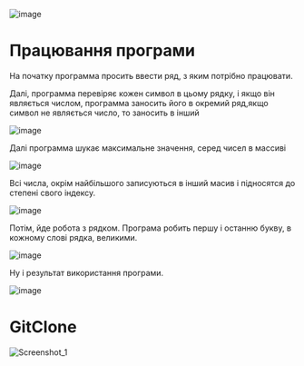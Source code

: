 ![image](https://user-images.githubusercontent.com/86669822/124268513-452f8a00-db42-11eb-92af-21715eaa7874.png)


# Працювання програми

На початку программа просить ввести ряд, з яким потрібно працювати.

Далі, программа перевіряє кожен символ в цьому рядку, і якщо він являється числом, программа заносить його в окремий ряд,якщо символ не являється число, то заносить в інший

![image](https://user-images.githubusercontent.com/86669822/124473472-0dc21700-dda8-11eb-9a57-b147fa71a711.png)

Далі программа шукає максимальне значення, серед чисел в массиві

![image](https://user-images.githubusercontent.com/86669822/124473519-19154280-dda8-11eb-8fd7-c2a4e6e3ca24.png)

Всі числа, окрім найбільшого записуються в інший масив і підносятся до степені свого індексу.

![image](https://user-images.githubusercontent.com/86669822/124473552-26323180-dda8-11eb-8264-a5d2e09d7c73.png)

Потім, йде робота з рядком. Програма робить першу і останню букву, в кожному слові рядка, великими.

![image](https://user-images.githubusercontent.com/86669822/124388140-308df600-dcea-11eb-8482-c32b55e80acb.png)

Ну і результат використання програми.

![image](https://user-images.githubusercontent.com/86964297/125091791-69a6db80-e0d9-11eb-9959-107fea3e03a9.png)








# GitClone
![Screenshot_1](https://user-images.githubusercontent.com/86964297/125092407-00739800-e0da-11eb-8f12-9110d1a9d380.png)


